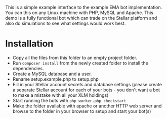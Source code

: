 This is a simple example interface to the example EMA bot implementation. You can this on any Linux machine with PHP, MySQL and Apache. This demo is a fully functional bot which can trade on the Stellar platform and also do simulations to see what settings would work best.

# Installation

- Copy all the files from this folder to an empty project folder.
- Run ```composer install``` from the newly created folder to install the dependencies.
- Create a MySQL database and a user.
- Rename setup.example.php to setup.php
- Fill in your Stellar account secrets and database settings (please create a separate Stellar account for each of your bots - you don't want a bot to make a mistake with all your XLM holdings)
- Start running the bots with ```php worker.php checkstart```
- Make the folder available with apache or another HTTP web server and browse to the folder in your browser to setup and start your bot(s)
